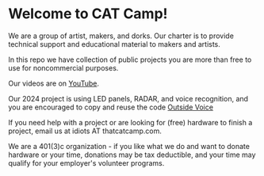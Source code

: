
# Welcome to CAT Camp!

We are a group of artist, makers, and dorks.  Our charter is to provide technical support and educational material to makers and artists.

In this repo we have collection of public  projects you are more than free to use for noncommercial purposes.

Our videos are on [YouTube](https://www.youtube.com/channel/UCy0ozVmlt_1guWCjFdro1DA).

Our 2024 project is using LED panels, RADAR, and voice recognition, and you are encouraged to copy and reuse the code [Outside Voice](https://outsidevoice.art/)

If you need help with a project or are looking for (free) hardware to finish a project, email us at idiots AT thatcatcamp.com.

We are a 401(3)c organization - if you like what we do and want to donate hardware or your time, donations may be tax deductible, and your time may qualify for your employer's volunteer programs.


